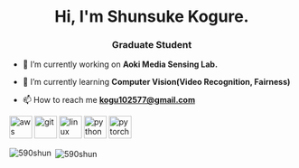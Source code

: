 <h1 align="center">Hi, I'm Shunsuke Kogure.</h1>
<h3 align="center">Graduate Student</h3>

- 🔭 I’m currently working on **Aoki Media Sensing Lab.**

- 🌱 I’m currently learning **Computer Vision(Video Recognition, Fairness)**

- 📫 How to reach me **kogu102577@gmail.com**

<p align="left"><img src="https://devicons.github.io/devicon/devicon.git/icons/amazonwebservices/amazonwebservices-original-wordmark.svg" alt="aws" width="40" height="40"/> <img src="https://www.vectorlogo.zone/logos/git-scm/git-scm-icon.svg" alt="git" width="40" height="40"/> <img src="https://devicons.github.io/devicon/devicon.git/icons/linux/linux-original.svg" alt="linux" width="40" height="40"/> <img src="https://devicons.github.io/devicon/devicon.git/icons/python/python-original.svg" alt="python" width="40" height="40"/> <img src="https://www.vectorlogo.zone/logos/pytorch/pytorch-icon.svg" alt="pytorch" width="40" height="40"/></p>

<p><img align="left" src="https://github-readme-stats.vercel.app/api/top-langs/?username=590shun&layout=compact" alt="590shun" /></p>

<p>&nbsp;<img align="center" src="https://github-readme-stats.vercel.app/api?username=590shun&show_icons=true" alt="590shun" /></p>

